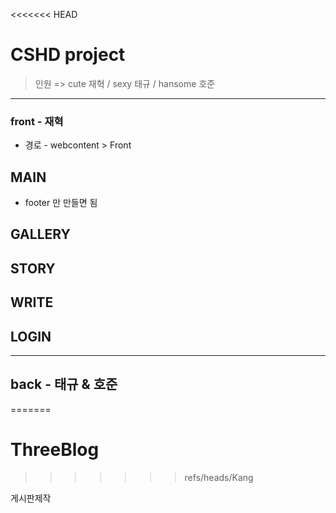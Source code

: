 <<<<<<< HEAD
# CSHD project
> 인원 => cute 재혁 / sexy 태규 / hansome 호준
 <hr>

 ### front - 재혁
- 경로 - webcontent > Front

## MAIN
- footer 만 만들면 됨

## GALLERY

## STORY

## WRITE

## LOGIN



 <hr>

 ## back - 태규 & 호준
=======
# ThreeBlog
>>>>>>> refs/heads/Kang

게시판제작



